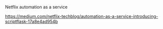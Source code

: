 Netflix automation as a service

https://medium.com/netflix-techblog/automation-as-a-service-introducing-scriptflask-17a8e4ad954b
